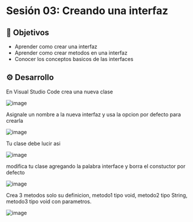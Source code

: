 
# Sesión 03: Creando una interfaz

## :dart: Objetivos

- Aprender como crear una interfaz
- Aprender como crear metodos en una interfaz
- Conocer los conceptos basicos de las interfaces

## ⚙ Desarrollo

En Visual Studio Code crea una nueva clase

![image](https://user-images.githubusercontent.com/523243/145733218-d0096b6d-3fab-4ba9-93c4-c5892eff6eda.png)

Asignale un nombre a la nueva interfaz y usa la opcion por defecto para crearla

![image](https://user-images.githubusercontent.com/523243/145733248-e020f658-f865-4fe5-b558-939ed278cb37.png)

Tu clase debe lucir asi

![image](https://user-images.githubusercontent.com/523243/145733263-fe2d93ce-98d3-4e32-9949-0fbcef4c4c80.png)

modifica tu clase agregando la palabra interface y borra el constuctor por defecto

![image](https://user-images.githubusercontent.com/523243/145733359-f9412acc-b8db-4c4c-b19c-54fd0fa2f5f1.png)

Crea 3 metodos solo su definicion, metodo1 tipo void, metodo2 tipo String, metodo3 tipo void con parametros.

![image](https://user-images.githubusercontent.com/523243/145733384-d2b32448-81fd-4632-b67f-0a4b484d6bea.png)





